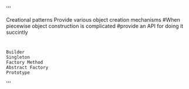 '''

Creational patterns
Provide various object creation mechanisms
#When piecewise object construction is complicated
#provide an API for doing it succintly
#  
    Builder
    Singleton
    Factory Method
    Abstract Factory
    Prototype
'''
